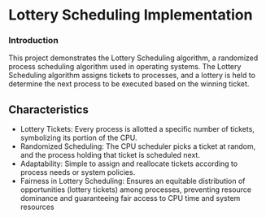 # Lottery Scheduling Implementation
### Introduction
This project demonstrates the Lottery Scheduling algorithm, a randomized process scheduling algorithm used in operating systems. The Lottery Scheduling algorithm assigns tickets to processes, and a lottery is held to determine the next process to be executed based on the winning ticket.
## Characteristics
 * Lottery Tickets: Every process is allotted a specific number of tickets, symbolizing its portion of the CPU.
 * Randomized Scheduling: The CPU scheduler picks a ticket at random, and the process holding that ticket is scheduled next.
 * Adaptability: Simple to assign and reallocate tickets according to process needs or system policies.
 * Fairness in Lottery Scheduling: Ensures an equitable distribution of opportunities (lottery tickets) among processes, preventing resource dominance and guaranteeing fair access to CPU time and system resources
